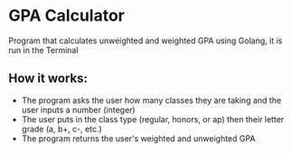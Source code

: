 # GPA Calculator
Program that calculates unweighted and weighted GPA using Golang, it is run in the Terminal

## How it works:
- The program asks the user how many classes they are taking and the user inputs a number (integer)
- The user puts in the class type (regular, honors, or ap) then their letter grade (a, b+, c-, etc.)
- The program returns the user's weighted and unweighted GPA
